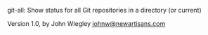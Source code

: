 git-all: Show status for all Git repositories in a directory (or current)

Version 1.0, by John Wiegley <johnw@newartisans.com>
